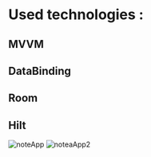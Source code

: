 # Used technologies :
## MVVM
## DataBinding
## Room
## Hilt

![noteApp](https://github.com/helinkarakuzu/RoomNoteApp/assets/59531828/2bd1a8f5-84db-4fa1-9823-748c0f4e5b63) ![noteaApp2](https://github.com/helinkarakuzu/RoomNoteApp/assets/59531828/704246e3-ace2-45f3-af24-ea1cff455bda)
